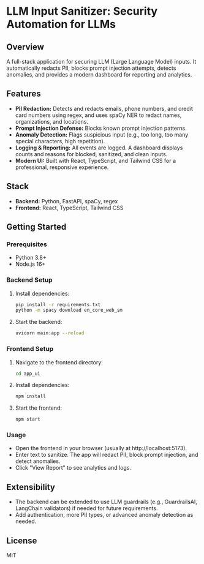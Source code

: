 # LLM Input Sanitizer: Security Automation for LLMs

## Overview

A full-stack application for securing LLM (Large Language Model) inputs. It automatically redacts PII, blocks prompt injection attempts, detects anomalies, and provides a modern dashboard for reporting and analytics.

## Features

- **PII Redaction:** Detects and redacts emails, phone numbers, and credit card numbers using regex, and uses spaCy NER to redact names, organizations, and locations.
- **Prompt Injection Defense:** Blocks known prompt injection patterns.
- **Anomaly Detection:** Flags suspicious input (e.g., too long, too many special characters, high repetition).
- **Logging & Reporting:** All events are logged. A dashboard displays counts and reasons for blocked, sanitized, and clean inputs.
- **Modern UI:** Built with React, TypeScript, and Tailwind CSS for a professional, responsive experience.

## Stack

- **Backend:** Python, FastAPI, spaCy, regex
- **Frontend:** React, TypeScript, Tailwind CSS

## Getting Started

### Prerequisites

- Python 3.8+
- Node.js 16+

### Backend Setup

1. Install dependencies:
   ```bash
   pip install -r requirements.txt
   python -m spacy download en_core_web_sm
   ```
2. Start the backend:
   ```bash
   uvicorn main:app --reload
   ```

### Frontend Setup

1. Navigate to the frontend directory:
   ```bash
   cd app_ui
   ```
2. Install dependencies:
   ```bash
   npm install
   ```
3. Start the frontend:
   ```bash
   npm start
   ```

### Usage

- Open the frontend in your browser (usually at http://localhost:5173).
- Enter text to sanitize. The app will redact PII, block prompt injection, and detect anomalies.
- Click "View Report" to see analytics and logs.

## Extensibility

- The backend can be extended to use LLM guardrails (e.g., GuardrailsAI, LangChain validators) if needed for future requirements.
- Add authentication, more PII types, or advanced anomaly detection as needed.

## License

MIT
